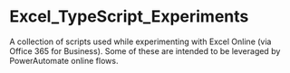 # Excel_TypeScript_Experiments
A collection of scripts used while experimenting with Excel Online (via Office 365 for Business). Some of these are intended to be leveraged by PowerAutomate online flows.
